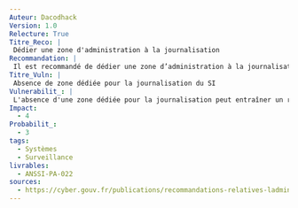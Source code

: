 ```yaml
---
Auteur: Dacodhack
Version: 1.0
Relecture: True
Titre_Reco: |
 Dédier une zone d'administration à la journalisation
Recommandation: |
 Il est recommandé de dédier une zone d’administration à la journalisation du SI administré et du SI d’administration. Le cas échéant, un contrôle d’accès spécifique doit être mis en place.
Titre_Vuln: |
 Absence de zone dédiée pour la journalisation du SI
Vulnerabilit_: |
 L'absence d'une zone dédiée pour la journalisation peut entraîner un risque de compromission des journaux critiques. Cela pourrait rendre difficile la détection et l’analyse des incidents de sécurité, compromettant ainsi la supervision du SI.
Impact: 
  - 4
Probabilit_: 
  - 3
tags:
  - Systèmes
  - Surveillance
livrables:
  - ANSSI-PA-022
sources:
  - https://cyber.gouv.fr/publications/recommandations-relatives-ladministration-securisee-des-si
---
```

